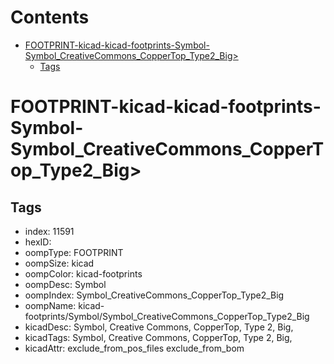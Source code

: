 



Contents
========

* [FOOTPRINT-kicad-kicad-footprints-Symbol-Symbol_CreativeCommons_CopperTop_Type2_Big>](#footprint-kicad-kicad-footprints-symbol-symbol_creativecommons_coppertop_type2_big)
	* [Tags](#tags)

# FOOTPRINT-kicad-kicad-footprints-Symbol-Symbol_CreativeCommons_CopperTop_Type2_Big>

## Tags

- index: 11591
- hexID: 
- oompType: FOOTPRINT
- oompSize: kicad
- oompColor: kicad-footprints
- oompDesc: Symbol
- oompIndex: Symbol_CreativeCommons_CopperTop_Type2_Big
- oompName: kicad-footprints/Symbol/Symbol_CreativeCommons_CopperTop_Type2_Big
- kicadDesc: Symbol, Creative Commons, CopperTop, Type 2, Big,
- kicadTags: Symbol, Creative Commons, CopperTop, Type 2, Big,
- kicadAttr: exclude_from_pos_files exclude_from_bom
